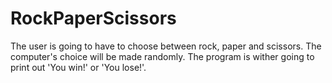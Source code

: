 # RockPaperScissors

The user is going to have to choose between rock, paper and scissors. The computer's choice will be made randomly. The program is wither going to print out 'You win!' or 'You lose!'.

